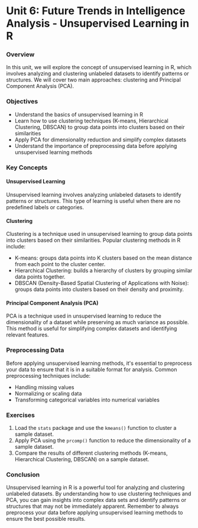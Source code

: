 **Unit 6: Future Trends in Intelligence Analysis - Unsupervised Learning in R**
==============================================================

### Overview

In this unit, we will explore the concept of unsupervised learning in R, which involves analyzing and clustering unlabeled datasets to identify patterns or structures. We will cover two main approaches: clustering and Principal Component Analysis (PCA).

### Objectives

* Understand the basics of unsupervised learning in R
* Learn how to use clustering techniques (K-means, Hierarchical Clustering, DBSCAN) to group data points into clusters based on their similarities
* Apply PCA for dimensionality reduction and simplify complex datasets
* Understand the importance of preprocessing data before applying unsupervised learning methods

### Key Concepts

#### Unsupervised Learning

Unsupervised learning involves analyzing unlabeled datasets to identify patterns or structures. This type of learning is useful when there are no predefined labels or categories.

#### Clustering

Clustering is a technique used in unsupervised learning to group data points into clusters based on their similarities. Popular clustering methods in R include:

* K-means: groups data points into K clusters based on the mean distance from each point to the cluster center.
* Hierarchical Clustering: builds a hierarchy of clusters by grouping similar data points together.
* DBSCAN (Density-Based Spatial Clustering of Applications with Noise): groups data points into clusters based on their density and proximity.

#### Principal Component Analysis (PCA)

PCA is a technique used in unsupervised learning to reduce the dimensionality of a dataset while preserving as much variance as possible. This method is useful for simplifying complex datasets and identifying relevant features.

### Preprocessing Data

Before applying unsupervised learning methods, it's essential to preprocess your data to ensure that it is in a suitable format for analysis. Common preprocessing techniques include:

* Handling missing values
* Normalizing or scaling data
* Transforming categorical variables into numerical variables

### Exercises

1. Load the `stats` package and use the `kmeans()` function to cluster a sample dataset.
2. Apply PCA using the `prcomp()` function to reduce the dimensionality of a sample dataset.
3. Compare the results of different clustering methods (K-means, Hierarchical Clustering, DBSCAN) on a sample dataset.

### Conclusion

Unsupervised learning in R is a powerful tool for analyzing and clustering unlabeled datasets. By understanding how to use clustering techniques and PCA, you can gain insights into complex data sets and identify patterns or structures that may not be immediately apparent. Remember to always preprocess your data before applying unsupervised learning methods to ensure the best possible results.